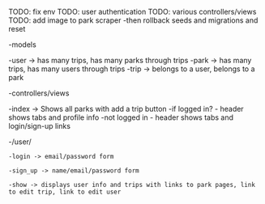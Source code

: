 TODO: fix env
TODO: user authentication
TODO: various controllers/views
TODO: add image to park scraper
        -then rollback seeds and migrations and reset

-models

  -user -> has many trips, has many parks through trips
  -park -> has many trips, has many users through trips
  -trip -> belongs to a user, belongs to a park


-controllers/views

  -index -> Shows all parks with add a trip button
    -if logged in? - header shows tabs and profile info
    -not logged in - header shows tabs and login/sign-up links

  -/user/

    -login -> email/password form

    -sign_up -> name/email/password form

    -show -> displays user info and trips with links to park pages, link to edit trip, link to edit user
